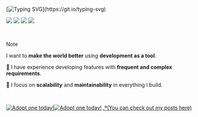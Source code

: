 [![Typing SVG](https://readme-typing-svg.demolab.com?font=Fira+Code&size=15&letterSpacing=-1px&pause=1000&color=1006AE92&background=FFFFFF00&width=500&lines=Hello+there!+I'm+JongEun+Lee,+a+developer+who+builds+together.)](https://git.io/typing-svg)


<img src="https://img.shields.io/badge/Java-brown?style=flat-square&logo=Java&logoColor=white&link=https://github.com/joungeuni/languageStudy/tree/master/JAVA"> <img src="https://img.shields.io/badge/Spring Boot-green?style=flat-square&logo=SpringBoot&logoColor=white&link=https://yatta.tistory.com/tag/framework"> <img src="https://img.shields.io/badge/TypeScript-blue?style=flat-square&logo=TypeScript&logoColor=white&link=https://github.com/jongeuni/event-reward-management-server"> <img src="https://img.shields.io/badge/NestJS-red?style=flat-square&logo=NestJS&logoColor=white&link=https://github.com/jongeuni/event-reward-management-server">

<br>

> [!Note]
> I want to **make the world better** using **development as a tool**.  
>
> 🙋 I have experience developing features with **frequent and complex requirements**.  
>
> 🙋 I focus on **scalability** and **maintainability** in everything I build.

<br>

<a href="https://dragcave.net/view/1UXR2"><img src="https://dragcave.net/image/1UXR2.gif" style="border-width:0" alt="Adopt one today!"/><a/><a href="https://dragcave.net/view/1UXR2"><img src="https://dragcave.net/image/KHwOq.gif" style="border-width:0" alt="Adopt one today!"/></a>  [.º(You can check out my posts here)](https://yatta.tistory.com/)<a href="https://dragcave.net/view/KHwOq">
